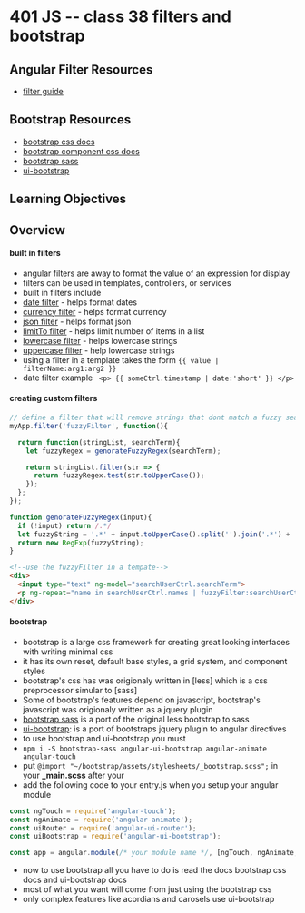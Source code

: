 401 JS -- class 38 filters and bootstrap
===

## Angular Filter Resources
* [filter guide]

## Bootstrap Resources
* [bootstrap css docs]
* [bootstrap component css docs]
* [bootstrap sass]
* [ui-bootstrap]

## Learning Objectives
<!-- unordered list of learning objectives --> 

## Overview
#### built in filters
* angular filters are away to format the value of an expression for display
* filters can be used in templates, controllers, or services
* built in filters include
 * [date filter] - helps format dates
 * [currency filter] - helps format currency
 * [json filter] - helps format json
 * [limitTo filter] - helps limit number of items in a list
 * [lowercase filter] - helps lowercase strings
 * [uppercase filter] - help lowercase strings
* using a filter in a template takes the form ` {{ value | filterName:arg1:arg2 }} `
* date filter example ` <p> {{ someCtrl.timestamp | date:'short' }} </p>`

#### creating custom filters
``` javascript
// define a filter that will remove strings that dont match a fuzzy search
myApp.filter('fuzzyFilter', function(){

  return function(stringList, searchTerm){
    let fuzzyRegex = genorateFuzzyRegex(searchTerm);

    return stringList.filter(str => {
      return fuzzyRegex.test(str.toUpperCase());
    });
  };
});

function genorateFuzzyRegex(input){
  if (!input) return /.*/
  let fuzzyString = '.*' + input.toUpperCase().split('').join('.*') + '.*';
  return new RegExp(fuzzyString);
}
```
``` html
<!--use the fuzzyFilter in a tempate-->
<div>
  <input type="text" ng-model="searchUserCtrl.searchTerm">
  <p ng-repeat="name in searchUserCtrl.names | fuzzyFilter:searchUserCtrl.searchTerm" {{name}}  </p>
</div>
```

#### bootstrap
* bootstrap is a large css framework for creating great looking interfaces with writing minimal css
* it has its own reset, default base styles, a grid system, and component styles
* bootstrap's css has was origionaly written in [less] which is a css preprocessor simular to [sass]
* Some of bootstrap's features depend on javascript, bootstrap's javascript was origionaly written as a jquery plugin
* [bootstrap sass] is a port of the original less bootstrap to sass
* [ui-bootstrap]: is a port of bootstraps jquery plugin to angular directives
* to use bootstrap and ui-bootstrap you must
 * `npm i -S bootstrap-sass angular-ui-bootstrap angular-animate angular-touch`
 * put `@import "~/bootstrap/assets/stylesheets/_bootstrap.scss";` in your **_main.scss** after your 
 * add the following code to your entry.js when you setup your angular module
``` javascript
const ngTouch = require('angular-touch');
const ngAnimate = require('angular-animate');
const uiRouter = require('angular-ui-router');
const uiBootstrap = require('angular-ui-bootstrap');

const app = angular.module(/* your module name */, [ngTouch, ngAnimate, uiRouter, uiBootstrap]);
```
* now to use bootstrap all you have to do is read the docs bootstrap css docs and ui-bootstrap docs
 * most of what you want will come from just using the bootstrap css
 * only complex features like acordians and carosels use ui-bootstrap

<!--links -->
[filter guide]: https://docs.angularjs.org/guide/filter
[date filter]: https://docs.angularjs.org/api/ng/filter/date
[currency filter]: https://docs.angularjs.org/api/ng/filter/currency
[json filter]: https://docs.angularjs.org/api/ng/filter/json
[limitTo filter]: https://docs.angularjs.org/api/ng/filter/limitTo
[lowercase filter]: https://docs.angularjs.org/api/ng/filter/lowercase
[uppercase filter]: https://docs.angularjs.org/api/ng/filter/uppercase 
[bootstrap sass]: https://github.com/twbs/bootstrap-sass
[ui-bootstrap]: https://angular-ui.github.io/bootstrap/
[bootstrap css docs]: http://getbootstrap.com/css/
[bootstrap component css docs]: http://getbootstrap.com/components/
